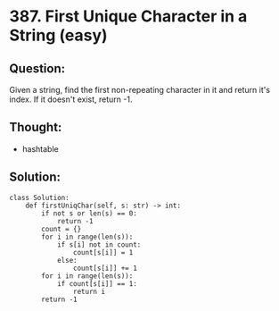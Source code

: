 # 387. First Unique Character in a String \(easy\)

## Question:

Given a string, find the first non-repeating character in it and return it's index. If it doesn't exist, return -1.

## Thought:

* hashtable

## Solution:

```text
class Solution:
    def firstUniqChar(self, s: str) -> int:
        if not s or len(s) == 0:
            return -1
        count = {}
        for i in range(len(s)):
            if s[i] not in count:
                count[s[i]] = 1
            else:
                count[s[i]] += 1
        for i in range(len(s)):
            if count[s[i]] == 1:
                return i
        return -1
```

